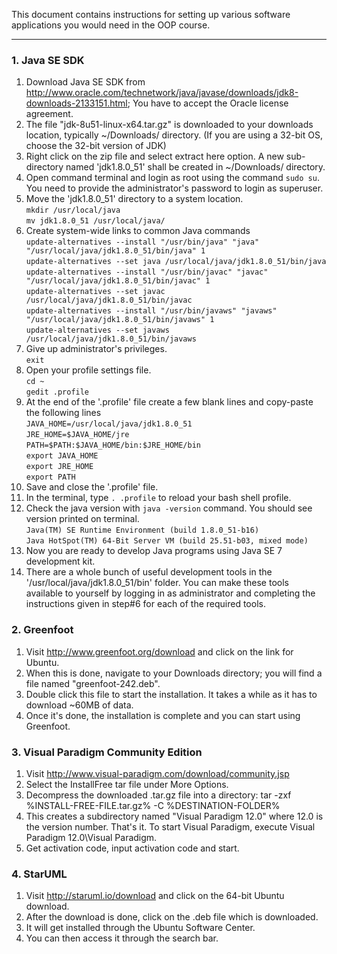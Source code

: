 This document contains instructions for setting up various software applications you would need in the OOP course.

---------------------------------
### 1. Java SE SDK
1. Download Java SE SDK from http://www.oracle.com/technetwork/java/javase/downloads/jdk8-downloads-2133151.html; You have to accept the Oracle license agreement.
2. The file "jdk-8u51-linux-x64.tar.gz" is downloaded to your downloads location, typically ~/Downloads/ directory. (If you are using a 32-bit OS, choose the 32-bit version of JDK)
3. Right click on the zip file and select extract here option. A new sub-directory named 'jdk1.8.0_51' shall be created in ~/Downloads/ directory.
4. Open command terminal and login as root using the command `sudo su`. You need to provide the administrator's password to login as superuser.
5. Move the 'jdk1.8.0_51' directory to a system location.   
    `mkdir /usr/local/java`  
    `mv jdk1.8.0_51 /usr/local/java/`
6. Create system-wide links to common Java commands   
    `update-alternatives --install "/usr/bin/java" "java" "/usr/local/java/jdk1.8.0_51/bin/java" 1`   
    `update-alternatives --set java /usr/local/java/jdk1.8.0_51/bin/java`   
    `update-alternatives --install "/usr/bin/javac" "javac" "/usr/local/java/jdk1.8.0_51/bin/javac" 1`      
    `update-alternatives --set javac /usr/local/java/jdk1.8.0_51/bin/javac`   
    `update-alternatives --install "/usr/bin/javaws" "javaws" "/usr/local/java/jdk1.8.0_51/bin/javaws" 1`   
    `update-alternatives --set javaws /usr/local/java/jdk1.8.0_51/bin/javaws`   
7. Give up administrator's privileges.   
     `exit`
8. Open your profile settings file.   
     `cd ~`   
      `gedit .profile`
9. At the end of the '.profile' file create a few blank lines and copy-paste the following lines   
     `JAVA_HOME=/usr/local/java/jdk1.8.0_51`   
      `JRE_HOME=$JAVA_HOME/jre`   
      `PATH=$PATH:$JAVA_HOME/bin:$JRE_HOME/bin`   
      `export JAVA_HOME`   
      `export JRE_HOME`   
      `export PATH`   
10. Save and close the '.profile' file.
11. In the terminal, type `. .profile` to reload your bash shell profile.
12. Check the java version with `java -version` command. You should see version printed on terminal.   
     `Java(TM) SE Runtime Environment (build 1.8.0_51-b16)`   
     `Java HotSpot(TM) 64-Bit Server VM (build 25.51-b03, mixed mode)`
13. Now you are ready to develop Java programs using Java SE 7 development kit.
14. There are a whole bunch of useful development tools in the '/usr/local/java/jdk1.8.0_51/bin' folder. You can make these tools available to yourself by logging in as administrator and completing the instructions given in step#6 for each of the required tools. 

### 2. Greenfoot
1. Visit http://www.greenfoot.org/download and click on the link for Ubuntu.
2. When this is done, navigate to your Downloads directory; you will find a file named "greenfoot-242.deb".
3. Double click this file to start the installation. It takes a while as it has to download ~60MB of data.
4. Once it's done, the installation is complete and you can start using Greenfoot.

### 3. Visual Paradigm Community Edition
1. Visit http://www.visual-paradigm.com/download/community.jsp 
2. Select the InstallFree tar file under More Options.
3. Decompress the downloaded .tar.gz file into a directory: tar -zxf %INSTALL-FREE-FILE.tar.gz% -C %DESTINATION-FOLDER%
4. This creates a subdirectory named "Visual Paradigm 12.0" where 12.0 is the version number. That's it. To start Visual Paradigm, execute Visual Paradigm 12.0\Visual Paradigm.
5. Get activation code, input activation code and start.

### 4. StarUML
1. Visit http://staruml.io/download and click on the 64-bit Ubuntu download. 
2. After the download is done, click on the .deb file which is downloaded.
3. It will get installed through the Ubuntu Software Center. 
4. You can then access it through the search bar.

